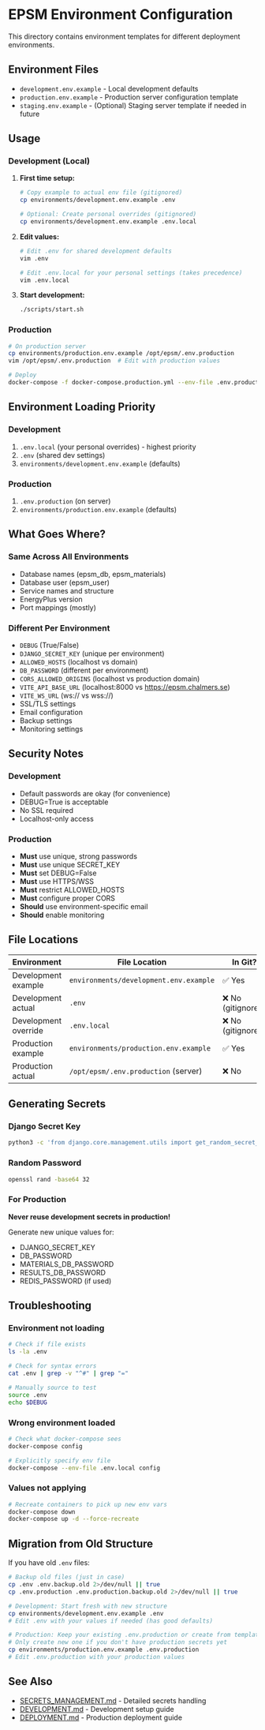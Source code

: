 # EPSM Environment Configuration

This directory contains environment templates for different deployment environments.

## Environment Files

- `development.env.example` - Local development defaults
- `production.env.example` - Production server configuration template
- `staging.env.example` - (Optional) Staging server template if needed in future

## Usage

### Development (Local)

1. **First time setup:**
   ```bash
   # Copy example to actual env file (gitignored)
   cp environments/development.env.example .env
   
   # Optional: Create personal overrides (gitignored)
   cp environments/development.env.example .env.local
   ```

2. **Edit values:**
   ```bash
   # Edit .env for shared development defaults
   vim .env
   
   # Edit .env.local for your personal settings (takes precedence)
   vim .env.local
   ```

3. **Start development:**
   ```bash
   ./scripts/start.sh
   ```

### Production

```bash
# On production server
cp environments/production.env.example /opt/epsm/.env.production
vim /opt/epsm/.env.production  # Edit with production values

# Deploy
docker-compose -f docker-compose.production.yml --env-file .env.production up -d
```

## Environment Loading Priority

### Development
1. `.env.local` (your personal overrides) - highest priority
2. `.env` (shared dev settings)
3. `environments/development.env.example` (defaults)

### Production
1. `.env.production` (on server)
2. `environments/production.env.example` (defaults)

## What Goes Where?

### Same Across All Environments
- Database names (epsm_db, epsm_materials)
- Database user (epsm_user)
- Service names and structure
- EnergyPlus version
- Port mappings (mostly)

### Different Per Environment
- `DEBUG` (True/False)
- `DJANGO_SECRET_KEY` (unique per environment)
- `ALLOWED_HOSTS` (localhost vs domain)
- `DB_PASSWORD` (different per environment)
- `CORS_ALLOWED_ORIGINS` (localhost vs production domain)
- `VITE_API_BASE_URL` (localhost:8000 vs https://epsm.chalmers.se)
- `VITE_WS_URL` (ws:// vs wss://)
- SSL/TLS settings
- Email configuration
- Backup settings
- Monitoring settings

## Security Notes

### Development
- Default passwords are okay (for convenience)
- DEBUG=True is acceptable
- No SSL required
- Localhost-only access

### Production
- **Must** use unique, strong passwords
- **Must** use unique SECRET_KEY
- **Must** set DEBUG=False
- **Must** use HTTPS/WSS
- **Must** restrict ALLOWED_HOSTS
- **Must** configure proper CORS
- **Should** use environment-specific email
- **Should** enable monitoring

## File Locations

| Environment | File Location | In Git? |
|-------------|---------------|---------|
| Development example | `environments/development.env.example` | ✅ Yes |
| Development actual | `.env` | ❌ No (gitignored) |
| Development override | `.env.local` | ❌ No (gitignored) |
| Production example | `environments/production.env.example` | ✅ Yes |
| Production actual | `/opt/epsm/.env.production` (server) | ❌ No |

## Generating Secrets

### Django Secret Key
```bash
python3 -c 'from django.core.management.utils import get_random_secret_key; print(get_random_secret_key())'
```

### Random Password
```bash
openssl rand -base64 32
```

### For Production
**Never reuse development secrets in production!**

Generate new unique values for:
- DJANGO_SECRET_KEY
- DB_PASSWORD
- MATERIALS_DB_PASSWORD
- RESULTS_DB_PASSWORD
- REDIS_PASSWORD (if used)

## Troubleshooting

### Environment not loading
```bash
# Check if file exists
ls -la .env

# Check for syntax errors
cat .env | grep -v "^#" | grep "="

# Manually source to test
source .env
echo $DEBUG
```

### Wrong environment loaded
```bash
# Check what docker-compose sees
docker-compose config

# Explicitly specify env file
docker-compose --env-file .env.local config
```

### Values not applying
```bash
# Recreate containers to pick up new env vars
docker-compose down
docker-compose up -d --force-recreate
```

## Migration from Old Structure

If you have old `.env` files:

```bash
# Backup old files (just in case)
cp .env .env.backup.old 2>/dev/null || true
cp .env.production .env.production.backup.old 2>/dev/null || true

# Development: Start fresh with new structure
cp environments/development.env.example .env
# Edit .env with your values if needed (has good defaults)

# Production: Keep your existing .env.production or create from template
# Only create new one if you don't have production secrets yet
cp environments/production.env.example .env.production
# Edit .env.production with your production values
```

## See Also

- [SECRETS_MANAGEMENT.md](../docs/SECRETS_MANAGEMENT.md) - Detailed secrets handling
- [DEVELOPMENT.md](../docs/DEVELOPMENT.md) - Development setup guide
- [DEPLOYMENT.md](../docs/DEPLOYMENT.md) - Production deployment guide
